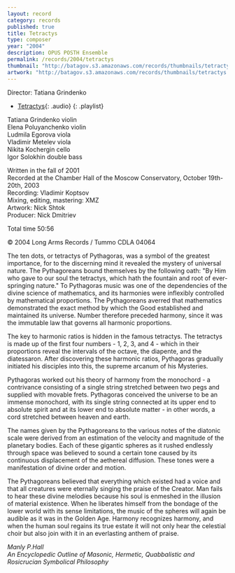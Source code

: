 ```yaml
---
layout: record
category: records
published: true
title: Tetractys
type: composer
year: "2004"
description: OPUS POSTH Ensemble
permalink: /records/2004/tetractys
thumbnail: "http://batagov.s3.amazonaws.com/records/thumbnails/tetractys.jpg"
artwork: "http://batagov.s3.amazonaws.com/records/thumbnails/tetractys.jpg"
---
```


Director: Tatiana Grindenko  

- [Tetractys](http://batagov.s3.amazonaws.com/records/sounds/tetractys.mp3){: .audio}
{: .playlist} 

Tatiana Grindenko violin  
Elena Poluyanchenko violin  
Ludmila Egorova viola  
Vladimir Metelev viola  
Nikita Kochergin cello  
Igor Solokhin double bass   

Written in the fall of 2001  
Recorded at the Chamber Hall of the Moscow Conservatory, October 19th-20th, 2003  
Recording: Vladimir Koptsov  
Mixing, editing, mastering: XMZ  
Artwork: Nick Shtok  
Producer: Nick Dmitriev  

Total time 50:56  

© 2004 Long Arms Records / Tummo CDLA 04064  

The ten dots, or tetractys of Pythagoras, was a symbol of the greatest
importance, for to the discerning mind it revealed the mystery of universal nature. The Pythagoreans bound themselves by the following oath: "By Him who gave to our soul the tetractys, which hath the fountain and root of ever-springing nature."
To Pythagoras music was one of the dependencies of the divine science of mathematics, and its harmonies were inflexibly controlled by mathematical proportions. The Pythagoreans averred that mathematics demonstrated the exact method by which the Good established and maintained its universe. Number therefore preceded harmony, since it was the immutable law that governs all harmonic proportions.

The key to harmonic ratios is hidden in the famous tetractys. The tetractys is made up of the first four numbers - 1, 2, 3, and 4 - which in their proportions reveal the intervals of the octave, the diapente, and the diatessaron. After discovering these harmonic ratios, Pythagoras gradually initiated his disciples into this, the supreme arcanum of his Mysteries.

Pythagoras worked out his theory of harmony from the monochord - a contrivance consisting of a single string stretched between two pegs and supplied with movable frets. Pythagoras conceived the universe to be an immense monochord, with its single string connected at its upper end to absolute spirit and at its lower end to absolute matter - in other words, a cord stretched between heaven and earth.

The names given by the Pythagoreans to the various notes of the diatonic scale were derived from an estimation of the velocity and magnitude of the planetary bodies. Each of these gigantic spheres as it rushed endlessly through space was believed to sound a certain tone caused by its continuous displacement of the aethereal diffusion. These tones were a manifestation of divine order and motion.

The Pythagoreans believed that everything which existed had a voice and that all creatures were eternally singing the praise of the Creator. Man fails to hear these divine melodies because his soul is enmeshed in the illusion of material existence. When he liberates himself from the bondage of the lower world with its sense limitations, the music of the spheres will again be audible as it was in the Golden Age. Harmony recognizes harmony, and when the human soul regains its true estate it will not only hear the celestial choir but also join with it in an everlasting anthem of praise.

_Manly P.Hall  
An Encyclopedic Outline of Masonic, Hermetic, Quabbalistic and Rosicrucian Symbolical Philosophy_